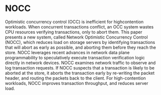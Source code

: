 # NOCC

Optimistic concurrency control (OCC) is inefficient for highcontention
workloads. When concurrent transactions conflict,
an OCC system wastes CPU resources verifying transactions,
only to abort them. This paper presents a new system,
called Network Optimistic Concurrency Control (NOCC),
which reduces load on storage servers by identifying transactions
that will abort as early as possible, and aborting them
before they reach the store. NOCC leverages recent advances
in network data plane programmability to speculatively execute
transaction verification logic directly in network devices.
NOCC examines network traffic to observe and log transaction
requests. If NOCC suspects that a transaction is likely
to be aborted at the store, it aborts the transaction early by
re-writing the packet header, and routing the packets back to
the client. For high-contention workloads, NOCC improves
transaction throughput, and reduces server load.
